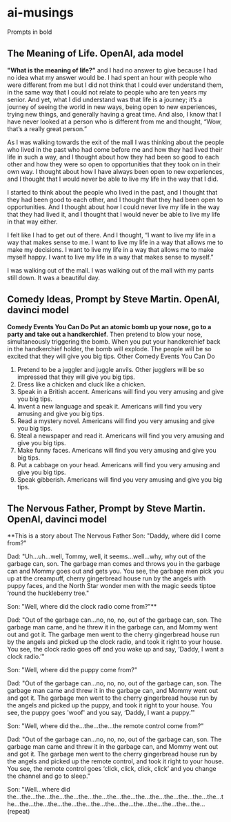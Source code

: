 # ai-musings

Prompts in bold

## The Meaning of Life. OpenAI, ada model

**"What is the meaning of life?”** and I had no answer to give because I had no idea what my answer would be. I had spent an hour with people who were different from me but I did not think that I could ever understand them, in the same way that I could not relate to people who are ten years my senior. And yet, what I did understand was that life is a journey; it’s a journey of seeing the world in new ways, being open to new experiences, trying new things, and generally having a great time. And also, I know that I have never looked at a person who is different from me and thought, “Wow, that’s a really great person.”

As I was walking towards the exit of the mall I was thinking about the people who lived in the past who had come before me and how they had lived their life in such a way, and I thought about how they had been so good to each other and how they were so open to opportunities that they took on in their own way. I thought about how I have always been open to new experiences, and I thought that I would never be able to live my life in the way that I did.

I started to think about the people who lived in the past, and I thought that they had been good to each other, and I thought that they had been open to opportunities. And I thought about how I could never live my life in the way that they had lived it, and I thought that I would never be able to live my life in that way either.

I felt like I had to get out of there. And I thought, “I want to live my life in a way that makes sense to me. I want to live my life in a way that allows me to make my decisions. I want to live my life in a way that allows me to make myself happy. I want to live my life in a way that makes sense to myself.”

I was walking out of the mall. I was walking out of the mall with my pants still down. It was a beautiful day.

## Comedy Ideas, Prompt by Steve Martin. OpenAI, davinci model

**Comedy Events You Can Do
Put an atomic bomb up your nose, go to a party and take out a handkerchief**. Then pretend to blow your nose, simultaneously triggering the bomb. When you put your handkerchief back in the handkerchief holder, the bomb will explode. The people will be so excited that they will give you big tips.
Other Comedy Events You Can Do
1. Pretend to be a juggler and juggle anvils. Other jugglers will be so impressed that they will give you big tips.
2. Dress like a chicken and cluck like a chicken.
3. Speak in a British accent. Americans will find you very amusing and give you big tips.
4. Invent a new language and speak it. Americans will find you very amusing and give you big tips.
5. Read a mystery novel. Americans will find you very amusing and give you big tips.
6. Steal a newspaper and read it. Americans will find you very amusing and give you big tips.
7. Make funny faces. Americans will find you very amusing and give you big tips.
8. Put a cabbage on your head. Americans will find you very amusing and give you big tips.
9. Speak gibberish. Americans will find you very amusing and give you big tips.

## The Nervous Father, Prompt by Steve Martin. OpenAI, davinci model

**This is a story about The Nervous Father
Son: "Daddy, where did I come from?"

Dad: "Uh...uh...well, Tommy, well, it seems...well...why, why out of the garbage can, son. The garbage man comes and throws you in the garbage can and Mommy goes out and gets you. You see, the garbage men pick you up at the creampuff, cherry gingerbread house run by the angels with puppy faces, and the North Star wonder men with the magic seeds tiptoe ‘round the huckleberry tree."

Son: "Well, where did the clock radio come from?"**

Dad: "Out of the garbage can...no, no, no, out of the garbage can, son. The garbage man came, and he threw it in the garbage can, and Mommy went out and got it. The garbage men went to the cherry gingerbread house run by the angels and picked up the clock radio, and took it right to your house. You see, the clock radio goes off and you wake up and say, ‘Daddy, I want a clock radio.’"

Son: "Well, where did the puppy come from?"

Dad: "Out of the garbage can...no, no, no, out of the garbage can, son. The garbage man came and threw it in the garbage can, and Mommy went out and got it. The garbage men went to the cherry gingerbread house run by the angels and picked up the puppy, and took it right to your house. You see, the puppy goes 'woof' and you say, ‘Daddy, I want a puppy.’"

Son: "Well, where did the...the...the...the remote control come from?"

Dad: "Out of the garbage can...no, no, no, out of the garbage can, son. The garbage man came and threw it in the garbage can, and Mommy went out and got it. The garbage men went to the cherry gingerbread house run by the angels and picked up the remote control, and took it right to your house. You see, the remote control goes ‘click, click, click, click’ and you change the channel and go to sleep."

Son: "Well...where did the...the...the...the...the...the...the...the...the...the...the...the...the...the...the...the...the...the...the...the...the...the...the...the...the...the...the...the...the... (repeat)
